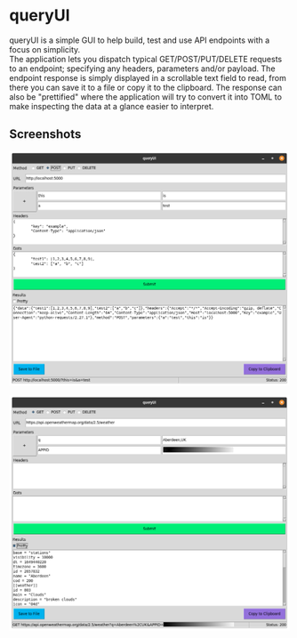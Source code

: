 # queryUI
queryUI is a simple GUI to help build, test and use API endpoints with a focus on simplicity.  
The application lets you dispatch typical GET/POST/PUT/DELETE requests to an endpoint; specifying any headers, parameters and/or payload. The endpoint response is simply displayed in a scrollable text field to read, from there you can save it to a file or copy it to the clipboard. The response can also be "prettified" where the application will try to convert it into TOML to make inspecting the data at a glance easier to interpret.  

## Screenshots
![queryUI](https://github.com/NixonInnes/queryUI/blob/master/screenshots/Screenshot%20from%202022-04-08%2023-58-32.png)  

![queryUI](https://github.com/NixonInnes/queryUI/blob/master/screenshots/Screenshot%20from%202022-04-08%2019-00-25.png)

